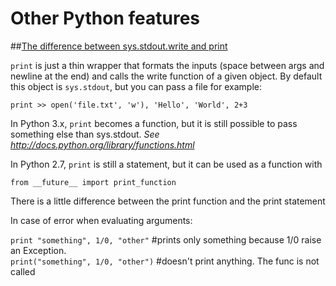 
# Other Python features

##[The difference between sys.stdout.write and print]( http://stackoverflow.com/questions/3263672/python-the-difference-between-sys-stdout-write-and-print )

 ``` print ``` is just a thin wrapper that formats the inputs (space between args and newline at the end) and calls the write function of a given object. By default this object is ``` sys.stdout ```, but you can pass a file for example:

``` print >> open('file.txt', 'w'), 'Hello', 'World', 2+3 ```

 In Python 3.x, ``` print ``` becomes a function, but it is still possible to pass something else than sys.stdout. _See http://docs.python.org/library/functions.html_

In Python 2.7, ``` print ``` is still a statement, but it can be used as a function with

```from __future__ import print_function ```

 There is a little difference between the print function and the print statement 

 In case of error when evaluating arguments:

 ``` print "something", 1/0, "other" ``` #prints only something because 1/0 raise an Exception. <br>
 ``` print("something", 1/0, "other") ``` #doesn't print anything. The func is not called
